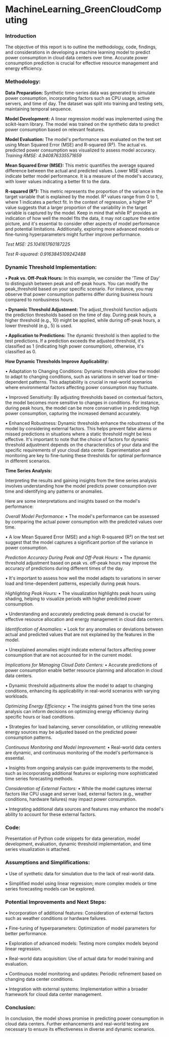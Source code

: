 # MachineLearning_GreenCloudComputing
### Introduction
The objective of this report is to outline the methodology, code, findings, and considerations in developing a machine learning model to predict power consumption in cloud data centers over time. Accurate power consumption prediction is crucial for effective resource management and energy efficiency.
### Methodology:
**Data Preparation:**
Synthetic time-series data was generated to simulate power consumption, incorporating factors such as CPU usage, active servers, and time of day. The dataset was split into
training and testing sets, maintaining temporal sequence.

**Model Development:**
A linear regression model was implemented using the scikit-learn library. The model was trained on the synthetic data to predict power consumption based on relevant features.

**Model Evaluation:**
The model's performance was evaluated on the test set using Mean Squared Error (MSE) and R-squared (R²). The actual vs. predicted power consumption was visualized to assess
model accuracy.
*Training RMSE: 4.940876335571659*

**Mean Squared Error (MSE):** This metric quantifies the average squared difference between the actual and predicted values. Lower MSE values indicate better model
performance. It is a measure of the model's accuracy, with lower values indicating a better fit to the data.

**R-squared (R²):** This metric represents the proportion of the variance in the target variable that is explained by the model. R² values range from 0 to 1, where 1 indicates a perfect fit. In the context of regression, a higher R² value suggests that a larger proportion of the variability in the target variable is captured by the model. Keep in mind that while R² provides an indication of how well the model fits the data, it may not capture the entire picture, and it's essential to consider other aspects of model performance and potential limitations. Additionally, exploring more advanced models or fine-tuning hyperparameters might further improve performance.

*Test MSE: 25.104161760187225*

*Test R-squared: 0.9163845109242488*

### Dynamic Threshold Implementation:

**• Peak vs. Off-Peak Hours:** In this example, we consider the 'Time of Day' to distinguish between peak and off-peak hours. You can modify the peak_threshold based on your specific scenario. For instance, you may observe that power consumption patterns differ during business hours compared to nonbusiness hours.

**• Dynamic Threshold Adjustment:** The adjust_threshold function adjusts the prediction thresholds based on the time of day. During peak hours, a higher threshold (e.g., 10) might be applied, while during off-peak hours, a lower threshold (e.g., 5) is used.

**• Application to Predictions:** The dynamic threshold is then applied to the test predictions. If a prediction exceeds the adjusted threshold, it's classified as 1 (indicating high power consumption), otherwise, it's classified as 0.

**How Dynamic Thresholds Improve Applicability:**

• Adaptation to Changing Conditions: Dynamic thresholds allow the model to adapt to changing conditions, such as variations in server load or time-dependent patterns. This adaptability is crucial in real-world scenarios where environmental factors affecting power consumption may fluctuate.

• Improved Sensitivity: By adjusting thresholds based on contextual factors, the model becomes more sensitive to changes in conditions. For instance, during peak
hours, the model can be more conservative in predicting high power consumption, capturing the increased demand accurately.

• Enhanced Robustness: Dynamic thresholds enhance the robustness of the model by considering external factors. This helps prevent false alarms or missed predictions in situations where a static threshold might be less effective. It's important to note that the choice of factors for dynamic threshold adjustment depends
on the characteristics of your data and the specific requirements of your cloud data center. Experimentation and monitoring are key to fine-tuning these thresholds for optimal performance in different scenarios.

**Time Series Analysis:**

Interpreting the results and gaining insights from the time series analysis involves understanding how the model predicts power consumption over time and identifying any patterns or anomalies. 

Here are some interpretations and insights based on the model's performance:

*Overall Model Performance:*
• The model's performance can be assessed by comparing the actual power consumption with the predicted values over time.

• A low Mean Squared Error (MSE) and a high R-squared (R²) on the test set suggest that the model captures a significant portion of the variance in power consumption.

*Prediction Accuracy During Peak and Off-Peak Hours:*
• The dynamic threshold adjustment based on peak vs. off-peak hours may improve the accuracy of predictions during different times of the day.

• It's important to assess how well the model adapts to variations in server load and time-dependent patterns, especially during peak hours.

*Highlighting Peak Hours:*
• The visualization highlights peak hours using shading, helping to visualize periods with higher predicted power consumption.

• Understanding and accurately predicting peak demand is crucial for effective resource allocation and energy management in cloud data centers.

*Identification of Anomalies:*
• Look for any anomalies or deviations between actual and predicted values that are not explained by the features in the model.

• Unexplained anomalies might indicate external factors affecting power consumption that are not accounted for in the current model.

*Implications for Managing Cloud Data Centers:*
• Accurate predictions of power consumption enable better resource planning and allocation in cloud data centers.

• Dynamic threshold adjustments allow the model to adapt to changing conditions, enhancing its applicability in real-world scenarios with varying workloads.

*Optimizing Energy Efficiency:*
• The insights gained from the time series analysis can inform decisions on optimizing energy efficiency during specific hours or load conditions.

• Strategies for load balancing, server consolidation, or utilizing renewable energy sources may be adjusted based on the predicted power consumption patterns.

*Continuous Monitoring and Model Improvement:*
• Real-world data centers are dynamic, and continuous monitoring of the model's performance is essential.

• Insights from ongoing analysis can guide improvements to the model, such as incorporating additional features or exploring more sophisticated time series forecasting methods.

*Consideration of External Factors:*
• While the model captures internal factors like CPU usage and server load, external factors (e.g., weather conditions, hardware failures) may impact power consumption.

• Integrating additional data sources and features may enhance the model's ability to account for these external factors.

### Code:
Presentation of Python code snippets for data generation, model development, evaluation, dynamic threshold implementation, and time series visualization is attached.

### Assumptions and Simplifications:
• Use of synthetic data for simulation due to the lack of real-world data.

• Simplified model using linear regression; more complex models or time series forecasting models can be explored.

### Potential Improvements and Next Steps:
• Incorporation of additional features: Consideration of external factors such as weather conditions or hardware failures.

• Fine-tuning of hyperparameters: Optimization of model parameters for better performance.

• Exploration of advanced models: Testing more complex models beyond linear regression.

• Real-world data acquisition: Use of actual data for model training and evaluation.

• Continuous model monitoring and updates: Periodic refinement based on changing data center conditions.

• Integration with external systems: Implementation within a broader framework for cloud data center management.

### Conclusion:
In conclusion, the model shows promise in predicting power consumption in cloud data centers. Further enhancements and real-world testing are necessary to ensure its effectiveness in diverse and dynamic scenarios.
